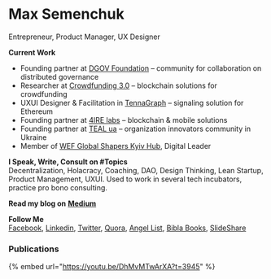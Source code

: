 # Max Semenchuk

Entrepreneur, Product Manager, UX Designer

**Current Work**  
- Founding partner at [DGOV Foundation](https://dgov.foundation/) – community for collaboration on distributed governance  
- Researcher at [Crowdfunding 3.0](https://crowdfunding3.com/) – blockchain solutions for crowdfunding  
- UXUI Designer & Facilitation in [TennaGraph](https://ethsignals.gitbook.io/wiki/) – signaling solution for Ethereum  
- Founding partner at [4IRE labs](http://4irelabs.com/) – blockchain & mobile solutions  
- Founding partner at [TEAL ua](http://teal-ua.org/) – organization innovators community in Ukraine  
- Member of [WEF Global Shapers Kyiv Hub](http://globalshapers.kyiv.ua/), Digital Leader   
  
**I Speak, Write, Consult on \#Topics**  
Decentralization, Holacracy, Coaching, DAO, Design Thinking, Lean Startup, Product Management, UXUI. Used to work in several tech incubators, practice pro bono consulting.  
  
**Read my blog on** [**Medium**](https://medium.com/@maxsemenchuk)  
  
**Follow Me**  
[Facebook](https://www.facebook.com/max.semenchuk), [Linkedin](http://linkedin.com/in/maxsemenchuk/), [Twitter](https://twitter.com/maxsemenchuk), [Quora](https://www.quora.com/profile/Max-Semenchuk), [Angel List](https://angel.co/max-semenchuk), [Bibla Books](http://bibla.ru/maxsemenchuk/), [SlideShare](https://www.slideshare.net/maxsemenchuk)

### Publications

{% embed url="https://youtu.be/DhMvMTwArXA?t=3945" %}

